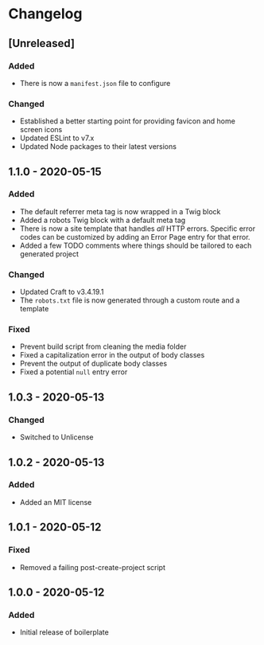 # Changelog

## [Unreleased]
### Added
- There is now a `manifest.json` file to configure

### Changed
- Established a better starting point for providing favicon and home screen icons
- Updated ESLint to v7.x
- Updated Node packages to their latest versions

## 1.1.0 - 2020-05-15
### Added
- The default referrer meta tag is now wrapped in a Twig block
- Added a robots Twig block with a default meta tag
- There is now a site template that handles _all_ HTTP errors. Specific error codes can be customized by adding an Error Page entry for that error.
- Added a few TODO comments where things should be tailored to each generated project

### Changed
- Updated Craft to v3.4.19.1
- The `robots.txt` file is now generated through a custom route and a template

### Fixed
- Prevent build script from cleaning the media folder
- Fixed a capitalization error in the output of body classes
- Prevent the output of duplicate body classes
- Fixed a potential `null` entry error

## 1.0.3 - 2020-05-13
### Changed
- Switched to Unlicense

## 1.0.2 - 2020-05-13
### Added
- Added an MIT license

## 1.0.1 - 2020-05-12
### Fixed
- Removed a failing post-create-project script

## 1.0.0 - 2020-05-12
### Added
- Initial release of boilerplate
